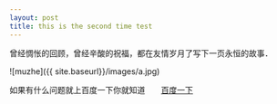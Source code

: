 ```yaml
---
layout: post
title: this is the second time test
---
```


曾经惆怅的回顾，曾经辛酸的祝福，都在友情岁月了写下一页永恒的故事．

![muzhe]({{ site.baseurl}}/images/a.jpg)

如果有什么问题就上百度一下你就知道　　[百度一下](http://www.baidu.com)
